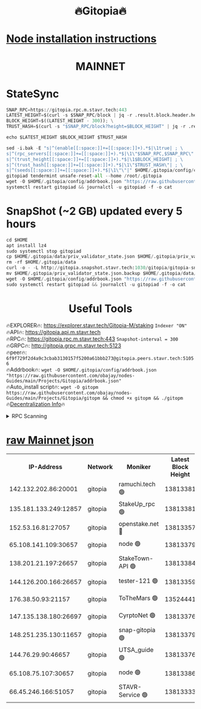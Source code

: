 <h1 align="center"> 🔥Gitopia🔥</h1>

[Node installation instructions](https://github.com/obajay/nodes-Guides/tree/main/Projects/Gitopia)
=

<h1 align="center"> MAINNET</h1>

# StateSync
```python
SNAP_RPC=https://gitopia.rpc.m.stavr.tech:443
LATEST_HEIGHT=$(curl -s $SNAP_RPC/block | jq -r .result.block.header.height); \
BLOCK_HEIGHT=$((LATEST_HEIGHT - 300)); \
TRUST_HASH=$(curl -s "$SNAP_RPC/block?height=$BLOCK_HEIGHT" | jq -r .result.block_id.hash)

echo $LATEST_HEIGHT $BLOCK_HEIGHT $TRUST_HASH

sed -i.bak -E "s|^(enable[[:space:]]+=[[:space:]]+).*$|\1true| ; \
s|^(rpc_servers[[:space:]]+=[[:space:]]+).*$|\1\"$SNAP_RPC,$SNAP_RPC\"| ; \
s|^(trust_height[[:space:]]+=[[:space:]]+).*$|\1$BLOCK_HEIGHT| ; \
s|^(trust_hash[[:space:]]+=[[:space:]]+).*$|\1\"$TRUST_HASH\"| ; \
s|^(seeds[[:space:]]+=[[:space:]]+).*$|\1\"\"|" $HOME/.gitopia/config/config.toml
gitopiad tendermint unsafe-reset-all --home /root/.gitopia
wget -O $HOME/.gitopia/config/addrbook.json "https://raw.githubusercontent.com/obajay/nodes-Guides/main/Projects/Gitopia/addrbook.json"
systemctl restart gitopiad && journalctl -u gitopiad -f -o cat
```
# SnapShot (~2 GB) updated every 5 hours
```python
cd $HOME
apt install lz4
sudo systemctl stop gitopiad
cp $HOME/.gitopia/data/priv_validator_state.json $HOME/.gitopia/priv_validator_state.json.backup
rm -rf $HOME/.gitopia/data
curl -o - -L http://gitopia.snapshot.stavr.tech:1030/gitopia/gitopia-snap.tar.lz4 | lz4 -c -d - | tar -x -C $HOME/.gitopia --strip-components 2
mv $HOME/.gitopia/priv_validator_state.json.backup $HOME/.gitopia/data/priv_validator_state.json
wget -O $HOME/.gitopia/config/addrbook.json "https://raw.githubusercontent.com/obajay/nodes-Guides/main/Projects/Gitopia/addrbook.json"
sudo systemctl restart gitopiad && journalctl -u gitopiad -f -o cat
```
 <h1 align="center"> Useful Tools</h1>

🔥EXPLORER🔥:      https://explorer.stavr.tech/Gitopia-M/staking  `Indexer "ON"` \
🔥API🔥: 			 		 https://gitopia.api.m.stavr.tech \
🔥RPC🔥:           https://gitopia.rpc.m.stavr.tech:443              `Snapshot-interval = 300` \
🔥GRPC🔥:          http://gitopia.grpc.m.stavr.tech:5123 \
🔥peer🔥:					 `6f9f729f2d4a9c3cbab3130157f5200a61bbb273@gitopia.peers.stavr.tech:51056` \
🔥Addrbook🔥:    ```wget -O $HOME/.gitopia/config/addrbook.json "https://raw.githubusercontent.com/obajay/nodes-Guides/main/Projects/Gitopia/addrbook.json"``` \
🔥Auto_install script🔥: ```wget -O gitopm https://raw.githubusercontent.com/obajay/nodes-Guides/main/Projects/Gitopia/gitopm && chmod +x gitopm && ./gitopm``` \
🔥[Decentralization Info](https://github.com/obajay/StateSync-snapshots/tree/main/Projects/Gitopia/Decentralization)🔥

<details>
<summary>RPC Scanning</summary>

<h2 align="center"> We scan nodes in real time every 4 hours. And we provide the final result of RPC endpoints.
We cannot influence the operation of these nodes in any way. </h2>


```python
If Voting Power is higher than 0 --> then the Node is a validator of the network and may be subject to attack and be a potential threat to the chain.
```
```python
We marked such validators with a red symbol
```

</details>

[raw Mainnet json](https://rpc-check.gitopm.stavr.tech/gitopm/rpc-gitopm-result.json)
=

<table><tr><th>IP-Address</th><th>Network</th><th>Moniker</th><th>Latest Block Height</th><th>Earliest Block Height</th><th>Catching Up</th><th>Tx Index</th><th>Voting Power</th><th>Scan Time</th></tr><tr><td>142.132.202.86:20001</td><td>gitopia</td><td>ramuchi.tech 🟢</td><td>13813381</td><td>6548337</td><td>False</td><td>on</td><td>0</td><td>2024-02-14T13:03:50.654927461UTC</td></tr><tr><td>135.181.133.249:12857</td><td>gitopia</td><td>StakeUp_rpc 🟢</td><td>13813381</td><td>8010001</td><td>False</td><td>on</td><td>0</td><td>2024-02-14T13:03:51.048738346UTC</td></tr><tr><td>152.53.16.81:27057</td><td>gitopia</td><td>openstake.net 🔴</td><td>13813357</td><td>10455001</td><td>False</td><td>off</td><td>43920</td><td>2024-02-14T13:03:12.608673353UTC</td></tr><tr><td>65.108.141.109:30657</td><td>gitopia</td><td>node 🟢</td><td>13813379</td><td>12299845</td><td>False</td><td>on</td><td>0</td><td>2024-02-14T13:03:48.043960158UTC</td></tr><tr><td>138.201.21.197:26657</td><td>gitopia</td><td>StakeTown-API 🟢</td><td>13813384</td><td>12733501</td><td>False</td><td>on</td><td>0</td><td>2024-02-14T13:03:55.474906714UTC</td></tr><tr><td>144.126.200.166:26657</td><td>gitopia</td><td>tester-121 🟢</td><td>13813359</td><td>12832814</td><td>False</td><td>off</td><td>0</td><td>2024-02-14T13:03:15.087841608UTC</td></tr><tr><td>176.38.50.93:21157</td><td>gitopia</td><td>ToTheMars 🟢</td><td>13524441</td><td>12883228</td><td>False</td><td>on</td><td>0</td><td>2024-02-14T13:03:15.544647737UTC</td></tr><tr><td>147.135.138.180:26697</td><td>gitopia</td><td>CyrptoNet 🟢</td><td>13813376</td><td>12883228</td><td>False</td><td>off</td><td>0</td><td>2024-02-14T13:03:43.499628342UTC</td></tr><tr><td>148.251.235.130:11657</td><td>gitopia</td><td>snap-gitopia 🟢</td><td>13813379</td><td>12908001</td><td>False</td><td>on</td><td>0</td><td>2024-02-14T13:03:48.289545470UTC</td></tr><tr><td>144.76.29.90:46657</td><td>gitopia</td><td>UTSA_guide 🟢</td><td>13813376</td><td>13035301</td><td>False</td><td>on</td><td>0</td><td>2024-02-14T13:03:43.109948294UTC</td></tr><tr><td>65.108.75.107:30657</td><td>gitopia</td><td>node 🟢</td><td>13813386</td><td>13189502</td><td>False</td><td>on</td><td>0</td><td>2024-02-14T13:03:59.928962446UTC</td></tr><tr><td>66.45.246.166:51057</td><td>gitopia</td><td>STAVR-Service 🟢</td><td>13813333</td><td>13808001</td><td>False</td><td>on</td><td>0</td><td>2024-02-14T13:03:32.521800408UTC</td></tr></table>
